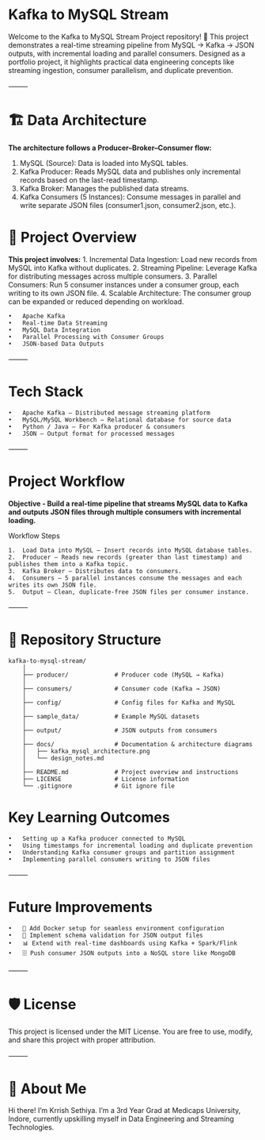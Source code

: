 # Kafka to MySQL Stream

Welcome to the Kafka to MySQL Stream Project repository! 🚀
This project demonstrates a real-time streaming pipeline from MySQL → Kafka → JSON outputs, with incremental loading and parallel consumers. Designed as a portfolio project, it highlights practical data engineering concepts like streaming ingestion, consumer parallelism, and duplicate prevention.

⸻

# 🏗️ **Data Architecture**

**The architecture follows a Producer–Broker–Consumer flow:**

1.	MySQL (Source): Data is loaded into MySQL tables.
2.	Kafka Producer: Reads MySQL data and publishes only incremental records based on the last-read timestamp.
3.	Kafka Broker: Manages the published data streams.
4.	Kafka Consumers (5 Instances): Consume messages in parallel and write separate JSON files (consumer1.json, consumer2.json, etc.).

# **📖 Project Overview**

**This project involves:**
	1.	Incremental Data Ingestion: Load new records from MySQL into Kafka without duplicates.
	2.	Streaming Pipeline: Leverage Kafka for distributing messages across multiple consumers.
	3.	Parallel Consumers: Run 5 consumer instances under a consumer group, each writing to its own JSON file.
	4.	Scalable Architecture: The consumer group can be expanded or reduced depending on workload.

	•	Apache Kafka
	•	Real-time Data Streaming
	•	MySQL Data Integration
	•	Parallel Processing with Consumer Groups
	•	JSON-based Data Outputs

⸻

# **Tech Stack** 
	•	Apache Kafka – Distributed message streaming platform
	•	MySQL/MySQL Workbench – Relational database for source data
	•	Python / Java – For Kafka producer & consumers
	•	JSON – Output format for processed messages

⸻

# **Project Workflow**

**Objective - Build a real-time pipeline that streams MySQL data to Kafka and outputs JSON files through multiple consumers with incremental loading.**

Workflow Steps

	1.	Load Data into MySQL – Insert records into MySQL database tables.
	2.	Producer – Reads new records (greater than last timestamp) and publishes them into a Kafka topic.
	3.	Kafka Broker – Distributes data to consumers.
	4.	Consumers – 5 parallel instances consume the messages and each writes its own JSON file.
	5.	Output – Clean, duplicate-free JSON files per consumer instance.

⸻

# **📂 Repository Structure**

```
kafka-to-mysql-stream/
	│
	├── producer/             # Producer code (MySQL → Kafka)
	│
	├── consumers/            # Consumer code (Kafka → JSON)
	│
	├── config/               # Config files for Kafka and MySQL
	│
	├── sample_data/          # Example MySQL datasets
	│
	├── output/               # JSON outputs from consumers
	│
	├── docs/                 # Documentation & architecture diagrams
	│   ├── kafka_mysql_architecture.png
	│   └── design_notes.md
	│
	├── README.md             # Project overview and instructions
	├── LICENSE               # License information
	└── .gitignore            # Git ignore file
```

# **Key Learning Outcomes**
	•	Setting up a Kafka producer connected to MySQL
	•	Using timestamps for incremental loading and duplicate prevention
	•	Understanding Kafka consumer groups and partition assignment
	•	Implementing parallel consumers writing to JSON files

⸻

# **Future Improvements**
	•	🐳 Add Docker setup for seamless environment configuration
	•	📑 Implement schema validation for JSON output files
	•	📊 Extend with real-time dashboards using Kafka + Spark/Flink
	•	🗄️ Push consumer JSON outputs into a NoSQL store like MongoDB

⸻

# **🛡️ License**

This project is licensed under the MIT License. You are free to use, modify, and share this project with proper attribution.

⸻

# **🌟 About Me**

Hi there! I’m Krrish Sethiya. I’m a 3rd Year Grad at Medicaps University, Indore, currently upskilling myself in Data Engineering and Streaming Technologies.
